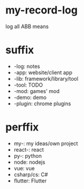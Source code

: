 # my-record-log
log all ABB means


# suffix
- -log: notes
- -app: website/client app
- -lib: framework/library/tool
- -tool: TODO
- -mod: games' mod
- -demo: demo
- -plugin: chrome plugins

# perffix
- my-: my ideas/own project
- react-: react
- py-: python
- node: nodejs
- vue: vue
- csharp/cs: C#
- flutter: Flutter
